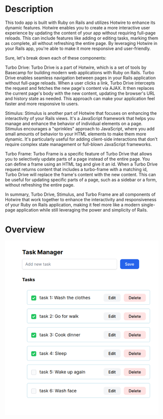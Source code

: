# Description
This todo app is built with Ruby on Rails and utilizes Hotwire to enhance its dynamic features. Hotwire enables you to create a more interactive user experience by updating the content of your app without requiring full-page reloads. This can include features like adding or editing tasks, marking them as complete, all without refreshing the entire page. By leveraging Hotwire in your Rails app, you're able to make it more responsive and user-friendly.

Sure, let's break down each of these components:

Turbo Drive: Turbo Drive is a part of Hotwire, which is a set of tools by Basecamp for building modern web applications with Ruby on Rails. Turbo Drive enables seamless navigation between pages in your Rails application without full-page reloads. When a user clicks a link, Turbo Drive intercepts the request and fetches the new page's content via AJAX. It then replaces the current page's body with the new content, updating the browser's URL and history state as needed. This approach can make your application feel faster and more responsive to users.

Stimulus: Stimulus is another part of Hotwire that focuses on enhancing the interactivity of your Rails views. It's a JavaScript framework that helps you manage and enhance the behavior of individual elements on a page. Stimulus encourages a "sprinkles" approach to JavaScript, where you add small amounts of behavior to your HTML elements to make them more dynamic. It's particularly useful for adding client-side interactions that don't require complex state management or full-blown JavaScript frameworks.

Turbo Frame: Turbo Frame is a specific feature of Turbo Drive that allows you to selectively update parts of a page instead of the entire page. You can define a frame using an HTML <turbo-frame> tag and give it an id. When a Turbo Drive request returns content that includes a turbo-frame with a matching id, Turbo Drive will replace the frame's content with the new content. This can be useful for updating specific parts of a page, such as a sidebar or a form, without refreshing the entire page.

In summary, Turbo Drive, Stimulus, and Turbo Frame are all components of Hotwire that work together to enhance the interactivity and responsiveness of your Ruby on Rails application, making it feel more like a modern single-page application while still leveraging the power and simplicity of Rails.

# Overview
![over all app](app/assets/images/todo-app.png)


